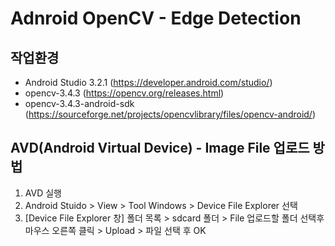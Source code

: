 # Adnroid OpenCV - Edge Detection




## 작업환경
- Android Studio 3.2.1 (https://developer.android.com/studio/)
- opencv-3.4.3 (https://opencv.org/releases.html)
- opencv-3.4.3-android-sdk (https://sourceforge.net/projects/opencvlibrary/files/opencv-android/)

## AVD(Android Virtual Device) - Image File 업로드 방법
1. AVD 실행
2. Android Stuido > View > Tool Windows > Device File Explorer 선택
3. [Device File Explorer 창] 폴더 목록 > sdcard 폴더 > File 업로드할 폴더 선택후 마우스 오른쪽 클릭 > Upload > 파일 선택 후 OK

